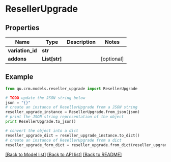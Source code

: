 # ResellerUpgrade


## Properties
Name | Type | Description | Notes
------------ | ------------- | ------------- | -------------
**variation_id** | **str** |  | 
**addons** | **List[str]** |  | [optional] 

## Example

```python
from qu.crm.models.reseller_upgrade import ResellerUpgrade

# TODO update the JSON string below
json = "{}"
# create an instance of ResellerUpgrade from a JSON string
reseller_upgrade_instance = ResellerUpgrade.from_json(json)
# print the JSON string representation of the object
print ResellerUpgrade.to_json()

# convert the object into a dict
reseller_upgrade_dict = reseller_upgrade_instance.to_dict()
# create an instance of ResellerUpgrade from a dict
reseller_upgrade_form_dict = reseller_upgrade.from_dict(reseller_upgrade_dict)
```
[[Back to Model list]](../README.md#documentation-for-models) [[Back to API list]](../README.md#documentation-for-api-endpoints) [[Back to README]](../README.md)


